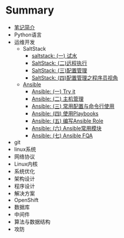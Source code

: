 # Summary

* [笔记简介](README.md)
* Python语言
* 运维开发
  * SaltStack
    * [saltstack: \(一\) 试水](devops/saltstack1.md)
    * [SaltStack: \(二\)远程执行](devops/saltstack2.md)
    * [SaltStack: \(三\)配置管理](devops/saltstack3.md)
    * [SaltStack: \(四\)配置管理之程序员视角](devops/saltstack4_.md)
  * [Ansible](ansible.md)
    * [Ansible: \(一\) Try it](devops/ansible-quick-guide.md)
    * [Ansible: \(二\) 主机管理](devops/ansible-inventory.md)
    * [Ansible: \(三\) 常用配置与命令行使用](devops/ansible-configs.md)
    * [Ansible: \(四\) 使用Playbooks](devops/how-to-write-ansbile-playbooks.md)
    * [Ansible: \(五\) 编写Ansible Role](devops/ansible-roles.md)
    * [Ansible: \(六\) Ansible常用模块](devops/ansible-common-modules.md)
    * [Ansible: \(七\) Ansible FQA](devops/ansible-tips.md)
* git
* linux系统
* 网络协议
* Linux内核
* 系统优化
* 架构设计
* 程序设计
* 解决方案
* OpenShift
* 数据库
* 中间件
* 算法与数据结构
* 攻防

